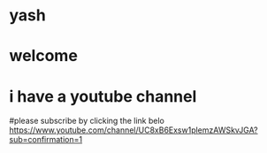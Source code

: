 # yash
# welcome
#   i have a youtube channel
#please subscribe by clicking the link belo
https://www.youtube.com/channel/UC8xB6Exsw1plemzAWSkvJGA?sub=confirmation=1
